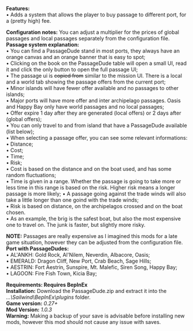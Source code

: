 **Features:**  
• Adds a system that allows the player to buy passage to different port, for a (pretty high) fee.  

**Configuration notes:** You can adjust a multiplier for the prices of global passages and local passages separately from the configuration file.  
**Passage system explanation:**  
• You can find a PassageDude stand in most ports, they always have an orange canvas and an orange banner that is easy to spot;  
• Clicking on the book on the PassageDude table will open a small UI, read it and click the only button to open the full passage UI;  
• The passage ui is ~~copied from~~ similar to the mission UI. There is a local and a world tab showing the passage offers from the current port;  
• Minor islands will have fewer offer available and no passages to other islands;  
• Major ports will have more offer and inter archipelago passages. Oasis and Happy Bay only have world passages and no local passages;  
• Offer expire 1 day after they are generated (local offers) or 2 days after (global offers);  
• You can only travel to and from island that have a PassageDude available (list below);  
• When selecting a passage offer, you can see some relevant informations:  
	• Distance;  
	• Cost;  
	• Time;  
	• Risk;  
• Cost is based on the distance and on the boat used, and has some random fluctuations;  
• Time is given in a range. Whether the passage is going to take more or less time in this range is based on the risk. Higher risk means a longer passage is more likely; 
• A passage going against the trade winds will also take a little longer than one goind with the trade winds;   
• Risk is based on distance, on the archipelagos crossed and on the boat chosen.  
• As an example, the brig is the safest boat, but also the most expensive one to travel on. The junk is faster, but slightly more risky.  
  
**NOTE:** Passages are really expensive as I imagined this mods for a late game situation, however they can be adjusted from the configuration file.  
**Port with PassageDudes:**  
• AL'ANKH: Gold Rock, Al'Nilem, Neverdin, Albacore, Oasis;  
• EMERALD: Dragon Cliff, New Port, Crab Beach, Sage Hills;  
• AESTRIN: Fort Aestrin, Sunspire, Mt. Malefic, Siren Song, Happy Bay;  
• LAGOON:  Fire Fish Town, Kicia Bay;  
  
**Requirements: Requires BepInEx**  
**Installation:** Download the PassageDude.zip and extract it into the *...\Sailwind\BepInEx\plugins* folder.  
**Game version:** *0.27+*  
**Mod Version:** *1.0.3*  
**Warning:** Making a backup of your save is advisable before installing new mods, however this mod should not cause any issue with saves.  
